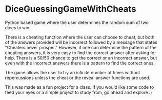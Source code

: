 # DiceGuessingGameWithCheats
Python based game where the user determines the random sum of two dices to win.

There is a cheating function where the user can choose to cheat, but both of the answers provided will be incorrect followed by a message that states "Cheaters never prosper."
However, if one can determine the pattern of the cheating answers, it is very easy to find the correct answer after asking for help.
There is a 50/50 chance to get the correct or an incorrect answer, but even with the incorrect answers there is a pattern to find the correct ones.

The game allows the user to try an infinite number of times without repercussions unless the cheat or the reveal answer functions are used.

This was made as a fun project for a class. If you would like some code to feed your eyes or a simple project to study from, go ahead and explore :)

